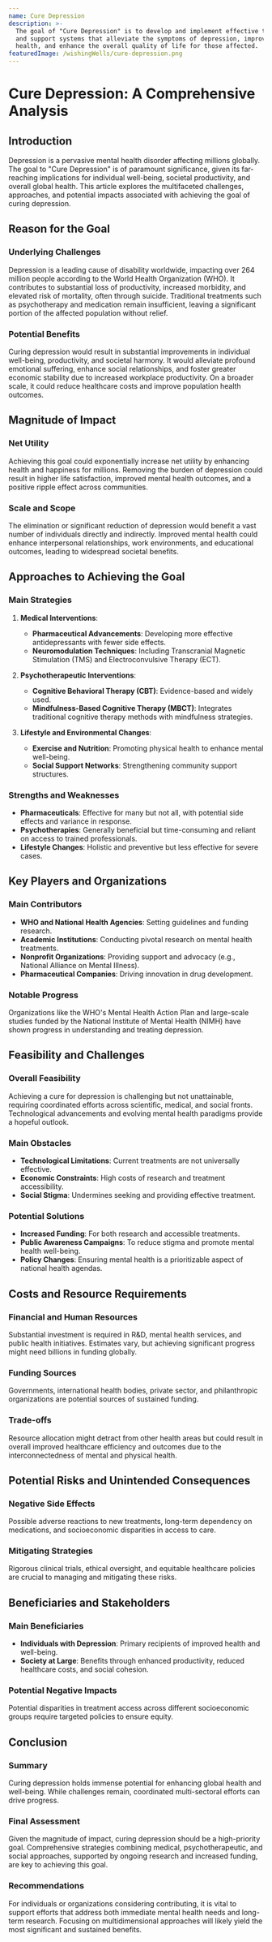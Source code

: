 ```yaml
---
name: Cure Depression
description: >-
  The goal of "Cure Depression" is to develop and implement effective treatments
  and support systems that alleviate the symptoms of depression, improve mental
  health, and enhance the overall quality of life for those affected.
featuredImage: /wishingWells/cure-depression.png
---
```

# Cure Depression: A Comprehensive Analysis

## Introduction

Depression is a pervasive mental health disorder affecting millions globally. The goal to "Cure Depression" is of paramount significance, given its far-reaching implications for individual well-being, societal productivity, and overall global health. This article explores the multifaceted challenges, approaches, and potential impacts associated with achieving the goal of curing depression.

## Reason for the Goal

### Underlying Challenges

Depression is a leading cause of disability worldwide, impacting over 264 million people according to the World Health Organization (WHO). It contributes to substantial loss of productivity, increased morbidity, and elevated risk of mortality, often through suicide. Traditional treatments such as psychotherapy and medication remain insufficient, leaving a significant portion of the affected population without relief.

### Potential Benefits

Curing depression would result in substantial improvements in individual well-being, productivity, and societal harmony. It would alleviate profound emotional suffering, enhance social relationships, and foster greater economic stability due to increased workplace productivity. On a broader scale, it could reduce healthcare costs and improve population health outcomes.

## Magnitude of Impact

### Net Utility

Achieving this goal could exponentially increase net utility by enhancing health and happiness for millions. Removing the burden of depression could result in higher life satisfaction, improved mental health outcomes, and a positive ripple effect across communities.

### Scale and Scope

The elimination or significant reduction of depression would benefit a vast number of individuals directly and indirectly. Improved mental health could enhance interpersonal relationships, work environments, and educational outcomes, leading to widespread societal benefits.

## Approaches to Achieving the Goal

### Main Strategies

1. **Medical Interventions**:
   - **Pharmaceutical Advancements**: Developing more effective antidepressants with fewer side effects.
   - **Neuromodulation Techniques**: Including Transcranial Magnetic Stimulation (TMS) and Electroconvulsive Therapy (ECT).

2. **Psychotherapeutic Interventions**:
   - **Cognitive Behavioral Therapy (CBT)**: Evidence-based and widely used.
   - **Mindfulness-Based Cognitive Therapy (MBCT)**: Integrates traditional cognitive therapy methods with mindfulness strategies.

3. **Lifestyle and Environmental Changes**:
   - **Exercise and Nutrition**: Promoting physical health to enhance mental well-being.
   - **Social Support Networks**: Strengthening community support structures.

### Strengths and Weaknesses

- **Pharmaceuticals**: Effective for many but not all, with potential side effects and variance in response.
- **Psychotherapies**: Generally beneficial but time-consuming and reliant on access to trained professionals.
- **Lifestyle Changes**: Holistic and preventive but less effective for severe cases.

## Key Players and Organizations

### Main Contributors

- **WHO and National Health Agencies**: Setting guidelines and funding research.
- **Academic Institutions**: Conducting pivotal research on mental health treatments.
- **Nonprofit Organizations**: Providing support and advocacy (e.g., National Alliance on Mental Illness).
- **Pharmaceutical Companies**: Driving innovation in drug development.

### Notable Progress

Organizations like the WHO's Mental Health Action Plan and large-scale studies funded by the National Institute of Mental Health (NIMH) have shown progress in understanding and treating depression.

## Feasibility and Challenges

### Overall Feasibility

Achieving a cure for depression is challenging but not unattainable, requiring coordinated efforts across scientific, medical, and social fronts. Technological advancements and evolving mental health paradigms provide a hopeful outlook.

### Main Obstacles

- **Technological Limitations**: Current treatments are not universally effective.
- **Economic Constraints**: High costs of research and treatment accessibility.
- **Social Stigma**: Undermines seeking and providing effective treatment.

### Potential Solutions

- **Increased Funding**: For both research and accessible treatments.
- **Public Awareness Campaigns**: To reduce stigma and promote mental health well-being.
- **Policy Changes**: Ensuring mental health is a prioritizable aspect of national health agendas.

## Costs and Resource Requirements

### Financial and Human Resources

Substantial investment is required in R&D, mental health services, and public health initiatives. Estimates vary, but achieving significant progress might need billions in funding globally.

### Funding Sources

Governments, international health bodies, private sector, and philanthropic organizations are potential sources of sustained funding.

### Trade-offs

Resource allocation might detract from other health areas but could result in overall improved healthcare efficiency and outcomes due to the interconnectedness of mental and physical health.

## Potential Risks and Unintended Consequences

### Negative Side Effects

Possible adverse reactions to new treatments, long-term dependency on medications, and socioeconomic disparities in access to care.

### Mitigating Strategies

Rigorous clinical trials, ethical oversight, and equitable healthcare policies are crucial to managing and mitigating these risks.

## Beneficiaries and Stakeholders

### Main Beneficiaries

- **Individuals with Depression**: Primary recipients of improved health and well-being.
- **Society at Large**: Benefits through enhanced productivity, reduced healthcare costs, and social cohesion.

### Potential Negative Impacts

Potential disparities in treatment access across different socioeconomic groups require targeted policies to ensure equity.

## Conclusion

### Summary

Curing depression holds immense potential for enhancing global health and well-being. While challenges remain, coordinated multi-sectoral efforts can drive progress.

### Final Assessment

Given the magnitude of impact, curing depression should be a high-priority goal. Comprehensive strategies combining medical, psychotherapeutic, and social approaches, supported by ongoing research and increased funding, are key to achieving this goal.

### Recommendations

For individuals or organizations considering contributing, it is vital to support efforts that address both immediate mental health needs and long-term research. Focusing on multidimensional approaches will likely yield the most significant and sustained benefits.
